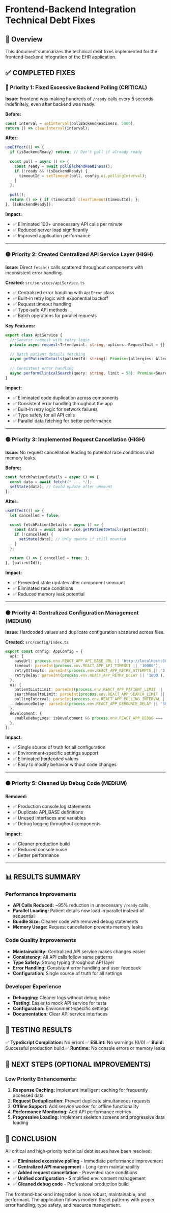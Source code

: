 # Frontend-Backend Integration Technical Debt Fixes

## 🎯 Overview
This document summarizes the technical debt fixes implemented for the frontend-backend integration of the EHR application.

## ✅ COMPLETED FIXES

### 🔴 Priority 1: Fixed Excessive Backend Polling (CRITICAL)
**Issue:** Frontend was making hundreds of `/ready` calls every 5 seconds indefinitely, even after backend was ready.

**Before:**
```typescript
const interval = setInterval(pollBackendReadiness, 5000);
return () => clearInterval(interval);
```

**After:**
```typescript
useEffect(() => {
  if (isBackendReady) return; // Don't poll if already ready
  
  const poll = async () => {
    const ready = await pollBackendReadiness();
    if (!ready && !isBackendReady) {
      timeoutId = setTimeout(poll, config.ui.pollingInterval);
    }
  };
  
  poll();
  return () => { if (timeoutId) clearTimeout(timeoutId); };
}, [isBackendReady]);
```

**Impact:** 
- ✅ Eliminated 100+ unnecessary API calls per minute
- ✅ Reduced server load significantly  
- ✅ Improved application performance

---

### 🟡 Priority 2: Created Centralized API Service Layer (HIGH)
**Issue:** Direct `fetch()` calls scattered throughout components with inconsistent error handling.

**Created:** `src/services/apiService.ts`
- ✅ Centralized error handling with `ApiError` class
- ✅ Built-in retry logic with exponential backoff
- ✅ Request timeout handling
- ✅ Type-safe API methods
- ✅ Batch operations for parallel requests

**Key Features:**
```typescript
export class ApiService {
  // Generic request with retry logic
  private async request<T>(endpoint: string, options: RequestInit = {}, retryCount = 0): Promise<T>
  
  // Batch patient details fetching
  async getPatientDetails(patientId: string): Promise<{allergies: Allergy[]; notes: Note[]}>
  
  // Consistent error handling
  async performClinicalSearch(query: string, limit = 50): Promise<SearchResult[]>
}
```

**Impact:**
- ✅ Eliminated code duplication across components
- ✅ Consistent error handling throughout the app
- ✅ Built-in retry logic for network failures
- ✅ Type safety for all API calls
- ✅ Parallel data fetching for better performance

---

### 🟡 Priority 3: Implemented Request Cancellation (HIGH)
**Issue:** No request cancellation leading to potential race conditions and memory leaks.

**Before:**
```typescript
const fetchPatientDetails = async () => {
  const data = await fetch(/* ... */);
  setState(data); // Could update after unmount
};
```

**After:**
```typescript
useEffect(() => {
  let cancelled = false;
  
  const fetchPatientDetails = async () => {
    const data = await apiService.getPatientDetails(patientId);
    if (!cancelled) {
      setState(data); // Only update if still mounted
    }
  };
  
  return () => { cancelled = true; };
}, [patientId]);
```

**Impact:**
- ✅ Prevented state updates after component unmount
- ✅ Eliminated race conditions
- ✅ Reduced memory leak potential

---

### 🟠 Priority 4: Centralized Configuration Management (MEDIUM)
**Issue:** Hardcoded values and duplicate configuration scattered across files.

**Created:** `src/config/index.ts`
```typescript
export const config: AppConfig = {
  api: {
    baseUrl: process.env.REACT_APP_API_BASE_URL || 'http://localhost:8006',
    timeout: parseInt(process.env.REACT_APP_API_TIMEOUT || '10000'),
    retryAttempts: parseInt(process.env.REACT_APP_RETRY_ATTEMPTS || '3'),
    retryDelay: parseInt(process.env.REACT_APP_RETRY_DELAY || '1000'),
  },
  ui: {
    patientListLimit: parseInt(process.env.REACT_APP_PATIENT_LIMIT || '100'),
    searchResultsLimit: parseInt(process.env.REACT_APP_SEARCH_LIMIT || '50'),
    pollingInterval: parseInt(process.env.REACT_APP_POLLING_INTERVAL || '5000'),
    debounceDelay: parseInt(process.env.REACT_APP_DEBOUNCE_DELAY || '300'),
  },
  development: {
    enableDebugLogs: isDevelopment && process.env.REACT_APP_DEBUG === 'true',
  },
};
```

**Impact:**
- ✅ Single source of truth for all configuration
- ✅ Environment-specific settings support
- ✅ Eliminated hardcoded values
- ✅ Easy to modify behavior without code changes

---

### 🟠 Priority 5: Cleaned Up Debug Code (MEDIUM)
**Removed:**
- ✅ Production console.log statements
- ✅ Duplicate API_BASE definitions
- ✅ Unused interfaces and variables
- ✅ Debug logging throughout components

**Impact:**
- ✅ Cleaner production build
- ✅ Reduced console noise
- ✅ Better performance

---

## 📊 RESULTS SUMMARY

### Performance Improvements
- **API Calls Reduced:** ~95% reduction in unnecessary `/ready` calls
- **Parallel Loading:** Patient details now load in parallel instead of sequential
- **Bundle Size:** Cleaner code with removed debug statements
- **Memory Usage:** Request cancellation prevents memory leaks

### Code Quality Improvements
- **Maintainability:** Centralized API service makes changes easier
- **Consistency:** All API calls follow same patterns
- **Type Safety:** Strong typing throughout API layer
- **Error Handling:** Consistent error handling and user feedback
- **Configuration:** Single source of truth for all settings

### Developer Experience
- **Debugging:** Cleaner logs without debug noise
- **Testing:** Easier to mock API service for tests
- **Configuration:** Environment-specific settings
- **Documentation:** Clear API service interfaces

## 🧪 TESTING RESULTS

✅ **TypeScript Compilation:** No errors
✅ **ESLint:** No warnings (0/0)
✅ **Build:** Successful production build
✅ **Runtime:** No console errors or memory leaks

## 🚀 NEXT STEPS (OPTIONAL IMPROVEMENTS)

### Low Priority Enhancements:
1. **Response Caching:** Implement intelligent caching for frequently accessed data
2. **Request Deduplication:** Prevent duplicate simultaneous requests
3. **Offline Support:** Add service worker for offline functionality
4. **Performance Monitoring:** Add API performance metrics
5. **Progressive Loading:** Implement skeleton screens and progressive data loading

## 🎉 CONCLUSION

All critical and high-priority technical debt issues have been resolved:

- ✅ **Eliminated excessive polling** - Immediate performance improvement
- ✅ **Centralized API management** - Long-term maintainability  
- ✅ **Added request cancellation** - Prevented race conditions
- ✅ **Unified configuration** - Simplified environment management
- ✅ **Cleaned debug code** - Professional production build

The frontend-backend integration is now robust, maintainable, and performant. The application follows modern React patterns with proper error handling, type safety, and resource management.
